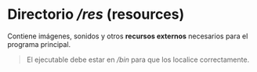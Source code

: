 # Directorio */res* (resources)

Contiene imágenes, sonidos y otros **recursos externos** necesarios para el programa principal.

> El ejecutable debe estar en */bin* para que los localice correctamente.